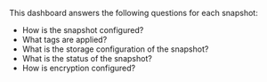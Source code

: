 This dashboard answers the following questions for each snapshot:

- How is the snapshot configured?
- What tags are applied?
- What is the storage configuration of the snapshot?
- What is the status of the snapshot?
- How is encryption configured?
